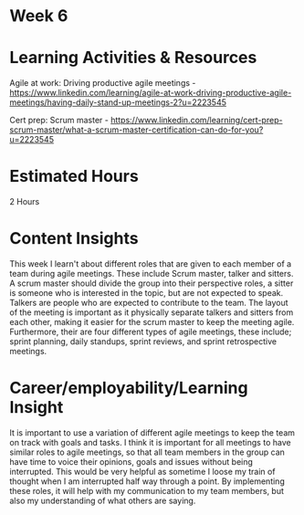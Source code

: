 # Week 6



# Learning Activities & Resources
Agile at work: Driving productive agile meetings - https://www.linkedin.com/learning/agile-at-work-driving-productive-agile-meetings/having-daily-stand-up-meetings-2?u=2223545

Cert prep: Scrum master - https://www.linkedin.com/learning/cert-prep-scrum-master/what-a-scrum-master-certification-can-do-for-you?u=2223545



# Estimated Hours
2 Hours 



# Content Insights 

This week I learn't about different roles that are given to each member of a team during agile meetings. These include Scrum master, talker and sitters. A scrum master should divide the group into their perspective roles, a sitter is someone who is interested in the topic, but are not expected to speak. Talkers are people who are expected to contribute to the team. The layout of the meeting is important as it physically separate talkers and sitters from each other, making it easier for the scrum master to keep the meeting agile. Furthermore, their are four different types of agile meetings, these include; sprint planning, daily standups, sprint reviews, and sprint retrospective meetings.

# Career/employability/Learning Insight

It is important to use a variation of different agile meetings to keep the team on track with goals and tasks. I think it is important for all meetings to have similar roles to agile meetings, so that all team members in the group can have time to voice their opinions, goals and issues without being interrupted. This would be very helpful as sometime I loose my train of thought when I am interrupted half way through a point. By implementing these roles, it will help with my communication to my team members, but also my understanding of what others are saying.

